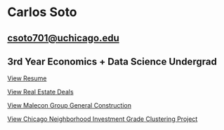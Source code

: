 # Carlos Soto
## csoto701@uchicago.edu
## 3rd Year Economics + Data Science Undergrad

[View Resume](images/carlos-soto-resume.jpg)

[View Real Estate Deals](/all_deals.html)

[View Malecon Group General Construction](https://www.malecongc.com)

[View Chicago Neighborhood Investment Grade Clustering Project](./Chicago-Cluster-Project/cluster_project.html)



